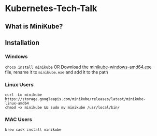 # Kubernetes-Tech-Talk

## What is MiniKube?

## Installation
### **Windows**  
`
choco install minikube
`
OR
Download the [minikube-windows-amd64.exe](https://storage.googleapis.com/minikube/releases/latest/minikube-windows-amd64.exe) file, rename it to `minikube.exe` and add it to the path

### **Linux Users**
``` shell
curl -Lo minikube https://storage.googleapis.com/minikube/releases/latest/minikube-linux-amd64
chmod +x minikube && sudo mv minikube /usr/local/bin/
```

### **MAC Users**
```shell
brew cask install minikube
```
